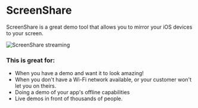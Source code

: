 # ScreenShare
ScreenShare is a great demo tool that allows you to mirror your iOS devices to your screen.

![ScreenShare streaming](https://garethjones-apps.s3.amazonaws.com/apps/screenshare/screenshot.png)

### This is great for:
  - When you have a demo and want it to look amazing!
  - When you don't have a Wi-Fi network available, or your customer won't let you on theirs.
  - Doing a demo of your app's offline capabilities
  - Live demos in front of thousands of people.
